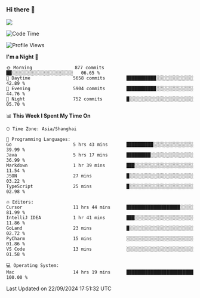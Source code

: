 ### Hi there 👋

<!--
**JJAYCHEN1e/jjaychen1e** is a ✨ _special_ ✨ repository because its `README.md` (this file) appears on your GitHub profile.

Here are some ideas to get you started:

- 🔭 I’m currently working on ...
- 🌱 I’m currently learning ...
- 👯 I’m looking to collaborate on ...
- 🤔 I’m looking for help with ...
- 💬 Ask me about ...
- 📫 How to reach me: ...
- 😄 Pronouns: ...
- ⚡ Fun fact: ...
-->

[![](https://github-readme-stats.vercel.app/api?username=jjaychen1e&show_icons=true)](https://github.com/jjaychen1e/github-readme-stats?count_private=true)

<!--START_SECTION:waka-->
![Code Time](http://img.shields.io/badge/Code%20Time-1%2C436%20hrs%2051%20mins-blue)

![Profile Views](http://img.shields.io/badge/Profile%20Views-0-blue)

**I'm a Night 🦉** 

```text
🌞 Morning                877 commits         ██░░░░░░░░░░░░░░░░░░░░░░░   06.65 % 
🌆 Daytime                5658 commits        ███████████░░░░░░░░░░░░░░   42.89 % 
🌃 Evening                5904 commits        ███████████░░░░░░░░░░░░░░   44.76 % 
🌙 Night                  752 commits         █░░░░░░░░░░░░░░░░░░░░░░░░   05.70 % 
```


📊 **This Week I Spent My Time On** 

```text
🕑︎ Time Zone: Asia/Shanghai

💬 Programming Languages: 
Go                       5 hrs 43 mins       ██████████░░░░░░░░░░░░░░░   39.99 % 
Java                     5 hrs 17 mins       █████████░░░░░░░░░░░░░░░░   36.99 % 
Markdown                 1 hr 39 mins        ███░░░░░░░░░░░░░░░░░░░░░░   11.54 % 
JSON                     27 mins             █░░░░░░░░░░░░░░░░░░░░░░░░   03.22 % 
TypeScript               25 mins             █░░░░░░░░░░░░░░░░░░░░░░░░   02.98 % 

🔥 Editors: 
Cursor                   11 hrs 44 mins      ████████████████████░░░░░   81.99 % 
IntelliJ IDEA            1 hr 41 mins        ███░░░░░░░░░░░░░░░░░░░░░░   11.86 % 
GoLand                   23 mins             █░░░░░░░░░░░░░░░░░░░░░░░░   02.72 % 
PyCharm                  15 mins             ░░░░░░░░░░░░░░░░░░░░░░░░░   01.86 % 
VS Code                  13 mins             ░░░░░░░░░░░░░░░░░░░░░░░░░   01.58 % 

💻 Operating System: 
Mac                      14 hrs 19 mins      █████████████████████████   100.00 % 
```


 Last Updated on 22/09/2024 17:51:32 UTC
<!--END_SECTION:waka-->
